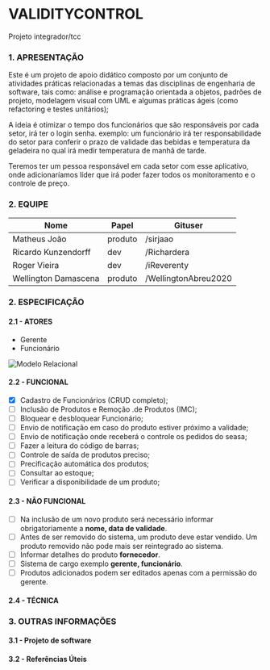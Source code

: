 # VALIDITYCONTROL
Projeto integrador/tcc

### 1. APRESENTAÇÃO
Este é um projeto de apoio didático composto por um conjunto de atividades práticas relacionadas a temas das disciplinas de engenharia de software, tais como: análise e programação orientada a objetos, padrões de projeto, modelagem visual com UML e algumas práticas ágeis (como refactoring e testes unitários);

A ideia é otimizar o tempo dos funcionários que são responsáveis por cada setor, irá ter o login senha. exemplo: um funcionário irá ter responsabilidade do setor para conferir o prazo de validade das bebidas e temperatura da geladeira no qual irá medir temperatura de manhã de tarde.

Teremos ter um pessoa responsável em cada setor com esse aplicativo, onde adicionaríamos líder que irá poder fazer todos os monitoramento e o controle de preço.

### 2. EQUIPE
|Nome|Papel|Gituser|
|--|--|--|
|Matheus João|produto|/sirjaao|
|Ricardo Kunzendorff|dev|/Richardera|
|Roger Vieira|dev|/iReverenty|
|Wellington Damascena|produto|/WellingtonAbreu2020|

### 2. ESPECIFICAÇÃO 
#### 2.1 - ATORES 
- Gerente
- Funcionário

![Modelo Relacional](https://gizmodo.uol.com.br/wp-content/blogs.dir/8/files/2020/06/github.jpg)

#### 2.2 - FUNCIONAL 
- [x] Cadastro de Funcionários (CRUD completo); 
- [ ] Inclusão de Produtos e Remoção .de Produtos (IMC);
- [ ] Bloquear e desbloquear Funcionário; 
- [ ] Envio de notificação em caso do produto estiver próximo a validade; 
- [ ] Envio de notificação onde receberá o controle os pedidos do seasa; 
- [ ] Fazer a leitura do código de barras;
- [ ] Controle de saída de produtos preciso;
- [ ] Precificação automática dos produtos;
- [ ] Consultar ao estoque;
- [ ] Verificar a disponibilidade de um produto;

#### 2.3 - NÃO FUNCIONAL 
- [ ] Na inclusão de um novo produto será necessário informar obrigatoriamente a **nome, data de validade**.
- [ ] Antes de ser removido do sistema, um produto deve estar vendido. Um produto removido não pode mais ser reintegrado ao sistema.
- [ ] Informar detalhes do produto **fornecedor**.
- [ ] Sistema de cargo exemplo **gerente, funcionário**.
- [ ] Produtos adicionados podem ser editados apenas com a permissão do gerente.

#### 2.4 - TÉCNICA 

### 3. OUTRAS INFORMAÇÕES

#### 3.1 - Projeto de software 

#### 3.2 - Referências Úteis 
